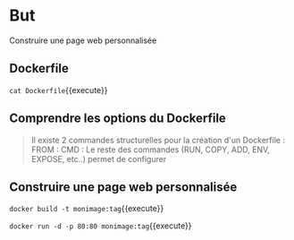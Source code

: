# But

Construire une page web personnalisée

## Dockerfile

`cat Dockerfile`{{execute}}

## Comprendre les options du Dockerfile

> Il existe 2 commandes structurelles pour la création d'un Dockerfile :
> FROM : 
> CMD : 
> Le reste des commandes (RUN, COPY, ADD, ENV, EXPOSE, etc..) permet de configurer

## Construire une page web personnalisée

`docker build -t monimage:tag`{{execute}}

`docker run -d -p 80:80 monimage:tag`{{execute}}


